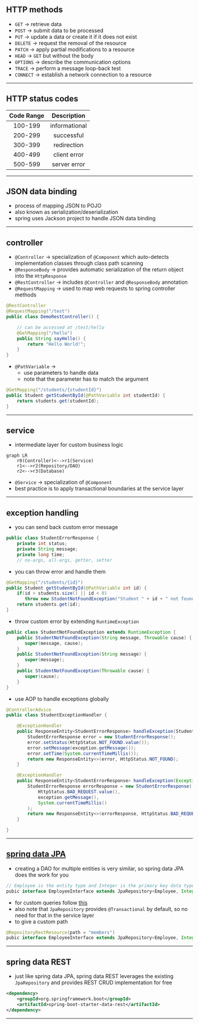 ## HTTP methods
- `GET` -> retrieve data
- `POST` -> submit data to be processed 
- `PUT` -> update a data or create it if it does not exist
- `DELETE` -> request the removal of the resource
- `PATCH` -> apply partial modifications to a resource
- `HEAD` -> `GET` but without the body
- `OPTIONS` -> describe the communication options
- `TRACE` -> perform a message loop-back test
- `CONNECT` -> establish a network connection to a resource

---
## HTTP status codes
Code Range | Description 
:---: | :---:
100-199 | informational
200-299 | successful
300-399 | redirection
400-499 | client error
500-599 | server error

---
## JSON data binding
- process of mapping JSON to POJO
- also known as serialization/deserialization
- spring uses Jackson project to handle JSON data binding

---
## controller
- `@Controller` -> specialization of `@Component` which auto-detects implementation classes through class path scanning
- `@ResponseBody` -> provides automatic serialization of the return object into the `HttpResponse`
- `@RestController` -> includes `@Controller` and `@ResponseBody` annotation
- `@RequestMapping` -> used to map web requests to spring controller methods
```java
@RestController
@RequestMapping("/test")
public class DemoRestController() {

	// can be accessed at /test/hello
	@GetMapping("/hello")
	public String sayHello() {
		return "Hello World!";
	}
}
```
- `@PathVariable` -> 
	- use parameters to handle data
	- note that the parameter has to match the argument
```java
@GetMapping("/students/{studentId}")
public Student getStudentById(@PathVariable int studentId) {
	return students.get(studentId);
}
```

---
## service
- intermediate layer for custom business logic
```mermaid
graph LR
	r0(Controller)<-->r1(Service)
	r1<-->r2(Repository/DAO)
	r2<-->r3(Database)
```
- `@Service` -> specialization of `@Component` 
- best practice is to apply transactional boundaries at the service layer

---
## exception handling
- you can send back custom error message
```java
public class StudentErrorResponse {  
    private int status;  
    private String message;  
    private long time;
    // no-args, all-args, getter, setter
```
- you can throw error and handle them
```java
@GetMapping("/students/{id}")  
public Student getStudentById(@PathVariable int id) {  
    if(id > students.size() || id < 0)  
       throw new StudentNotFoundException("Student " + id + " not found");  
    return students.get(id);  
}
```
- throw custom error by extending `RuntimeException`
```java
public class StudentNotFoundException extends RuntimeException {  
    public StudentNotFoundException(String message, Throwable cause) {  
       super(message, cause);  
    }  
    public StudentNotFoundException(String message) {  
       super(message);  
    }  
    public StudentNotFoundException(Throwable cause) {  
       super(cause);  
    }  
}
```
- use AOP to handle exceptions globally
```java
@ControllerAdvice
public class StudentExceptionHandler {

    @ExceptionHandler
    public ResponseEntity<StudentErrorResponse> handleException(StudentNotFoundException exception) {
        StudentErrorResponse error = new StudentErrorResponse();
        error.setStatus(HttpStatus.NOT_FOUND.value());
        error.setMessage(exception.getMessage());
        error.setTime(System.currentTimeMillis());
        return new ResponseEntity<>(error, HttpStatus.NOT_FOUND);
    }

    @ExceptionHandler
    public ResponseEntity<StudentErrorResponse> handleException(Exception exception) {
        StudentErrorResponse errorResponse = new StudentErrorResponse(
            HttpStatus.BAD_REQUEST.value(),
            exception.getMessage(),
            System.currentTimeMillis()
        );
        return new ResponseEntity<>(errorResponse, HttpStatus.BAD_REQUEST);
    }

}
```

---
## [spring data JPA](https://docs.spring.io/spring-data/jpa/docs/current/api/org/springframework/data/jpa/repository/JpaRepository.html)
- creating a DAO for multiple entities is very similar, so spring data JPA does the work for you
```java
// Employee is the entity type and Integer is the primary key data type
pubic interface EmployeeInterface extends JpaRepository<Employee, Integer> {}
```
- for custom queries follow [this](https://docs.spring.io/spring-data/jpa/reference/jpa/query-methods.html#jpa.query-methods.at-query)
- also note that `JpaRepository` provides `@Transactional` by default, so no need for that in the service layer
- to give a custom path
```java
@RepositoryRestResource(path = "members")
pubic interface EmployeeInterface extends JpaRepository<Employee, Integer> {}
```

---
## spring data REST
- just like spring data JPA, spring data REST leverages the existing `JpaRepository` and provides REST CRUD implementation for free
```xml
<dependency>
    <groupId>org.springframework.boot</groupId>
    <artifactId>spring-boot-starter-data-rest</artifactId>
</dependency>
```
---
